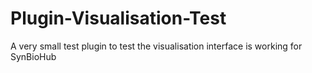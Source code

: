 # Plugin-Visualisation-Test
A very small test plugin to test the visualisation interface is working for SynBioHub
